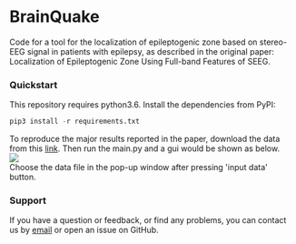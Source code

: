 # BrainQuake
Code for a tool for the localization of epileptogenic zone based on stereo-EEG signal in patients with epilepsy, as described in the original paper: Localization of Epileptogenic Zone Using Full-band Features of SEEG.
### Quickstart
This repository requires python3.6. Install the dependencies from PyPI:
```python
pip3 install -r requirements.txt
```
To reproduce the major results reported in the paper, download the data from this [link](https://github.com/TongZhh/BrainQuake/raw/master/data). Then run the main.py and a gui would be shown as below.<br>
![](https://github.com/TongZhh/BrainQuake/raw/master/Assets/gui.png)<br>
Choose the data file in the pop-up window after pressing 'input data' button.
### Support
If you have a question or feedback, or find any problems, you can contact us by [email](mailto:zhaotongztzt@gmail.com) or open an issue on GitHub.
